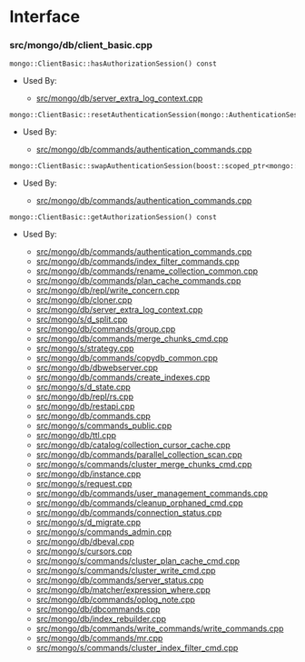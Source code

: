 
# Interface

### src/mongo/db/client\_basic.cpp

<div></div>

    mongo::ClientBasic::hasAuthorizationSession() const

- Used By:

    - [src/mongo/db/server\_extra\_log\_context.cpp](../../../logging\_system)

<div></div>

    mongo::ClientBasic::resetAuthenticationSession(mongo::AuthenticationSession*)

- Used By:

    - [src/mongo/db/commands/authentication\_commands.cpp](../../../database\_commands)

<div></div>

    mongo::ClientBasic::swapAuthenticationSession(boost::scoped_ptr<mongo::AuthenticationSession>&)

- Used By:

    - [src/mongo/db/commands/authentication\_commands.cpp](../../../database\_commands)

<div></div>

    mongo::ClientBasic::getAuthorizationSession() const

- Used By:

    - [src/mongo/db/commands/authentication\_commands.cpp](../../../database\_commands)
    - [src/mongo/db/commands/index\_filter\_commands.cpp](../../../database\_commands)
    - [src/mongo/db/commands/rename\_collection\_common.cpp](../../../database\_commands)
    - [src/mongo/db/commands/plan\_cache\_commands.cpp](../../../database\_commands)
    - [src/mongo/db/repl/write\_concern.cpp](../../../replication)
    - [src/mongo/db/cloner.cpp](../../../storage\_layer\_structure)
    - [src/mongo/db/server\_extra\_log\_context.cpp](../../../logging\_system)
    - [src/mongo/s/d\_split.cpp](../../../sharding)
    - [src/mongo/db/commands/group.cpp](../../../database\_commands)
    - [src/mongo/db/commands/merge\_chunks\_cmd.cpp](../../../database\_commands)
    - [src/mongo/s/strategy.cpp](../../../sharding)
    - [src/mongo/db/commands/copydb\_common.cpp](../../../database\_commands)
    - [src/mongo/db/dbwebserver.cpp](../../../web\_server)
    - [src/mongo/db/commands/create\_indexes.cpp](../../../database\_commands)
    - [src/mongo/s/d\_state.cpp](../../../sharding)
    - [src/mongo/db/repl/rs.cpp](../../../replication)
    - [src/mongo/db/restapi.cpp](../../../web\_server)
    - [src/mongo/db/commands.cpp](../../../database\_commands)
    - [src/mongo/s/commands\_public.cpp](../../../sharding)
    - [src/mongo/db/ttl.cpp](../../../indexing)
    - [src/mongo/db/catalog/collection\_cursor\_cache.cpp](../../../storage\_layer\_structure)
    - [src/mongo/db/commands/parallel\_collection\_scan.cpp](../../../database\_commands)
    - [src/mongo/s/commands/cluster\_merge\_chunks\_cmd.cpp](../../../sharding)
    - [src/mongo/db/instance.cpp](../../../storage\_layer\_structure)
    - [src/mongo/s/request.cpp](../../../sharding)
    - [src/mongo/db/commands/user\_management\_commands.cpp](../../../database\_commands)
    - [src/mongo/db/commands/cleanup\_orphaned\_cmd.cpp](../../../database\_commands)
    - [src/mongo/db/commands/connection\_status.cpp](../../../database\_commands)
    - [src/mongo/s/d\_migrate.cpp](../../../sharding)
    - [src/mongo/s/commands\_admin.cpp](../../../sharding)
    - [src/mongo/db/dbeval.cpp](../../../database\_commands)
    - [src/mongo/s/cursors.cpp](../../../sharding)
    - [src/mongo/s/commands/cluster\_plan\_cache\_cmd.cpp](../../../sharding)
    - [src/mongo/s/commands/cluster\_write\_cmd.cpp](../../../new\_wire\_protocol\_write\_commands)
    - [src/mongo/db/commands/server\_status.cpp](../../../database\_commands)
    - [src/mongo/db/matcher/expression\_where.cpp](../../../core\_query\_system)
    - [src/mongo/db/commands/oplog\_note.cpp](../../../database\_commands)
    - [src/mongo/db/dbcommands.cpp](../../../database\_commands)
    - [src/mongo/db/index\_rebuilder.cpp](../../../indexing)
    - [src/mongo/db/commands/write\_commands/write\_commands.cpp](../../../new\_wire\_protocol\_write\_commands)
    - [src/mongo/db/commands/mr.cpp](../../../database\_commands)
    - [src/mongo/s/commands/cluster\_index\_filter\_cmd.cpp](../../../sharding)
